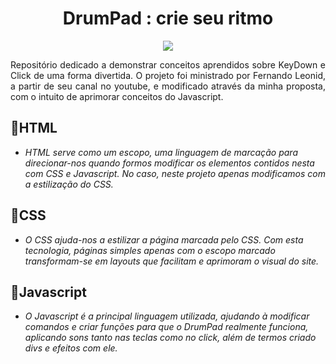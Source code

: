 <h1 align="center"> DrumPad : crie seu ritmo</h1>
<p align="center">
<img src="https://imgur.com/6OorDQ8.png">
</p>

<p align="justify">Repositório dedicado a demonstrar conceitos aprendidos sobre KeyDown e Click de uma forma divertida. O projeto foi ministrado por Fernando Leonid, a partir de seu canal no youtube, e modificado através da minha proposta, com o intuito de aprimorar conceitos do Javascript.

## 🍃HTML
- *HTML serve como um escopo, uma linguagem de marcação para direcionar-nos quando formos modificar os elementos contidos nesta com CSS e Javascript. No caso, neste projeto apenas modificamos com a estilização do CSS.*

## 🍃CSS
- *O CSS ajuda-nos a estilizar a página marcada pelo CSS. Com esta tecnologia, páginas simples apenas com o escopo marcado transformam-se em layouts que facilitam e aprimoram o visual do site.*</p>

## 🍃Javascript
- *O Javascript é a principal linguagem utilizada, ajudando à modificar comandos e criar funções para que o DrumPad realmente funciona, aplicando sons tanto nas teclas como no click, além de termos criado divs e efeitos com ele.*</p>
